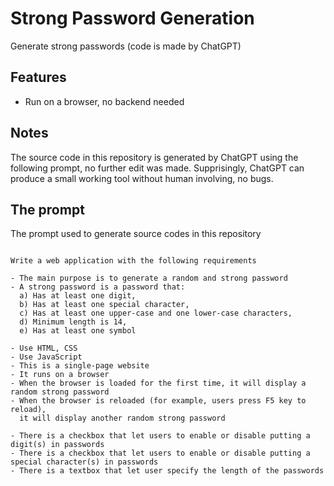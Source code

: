 # Strong Password Generation

Generate strong passwords (code is made by ChatGPT)

## Features 
- Run on a browser, no backend needed 

## Notes 
The source code in this repository is generated by ChatGPT using the following prompt, 
no further edit was made.
Supprisingly, ChatGPT can produce a small working tool without human involving, no bugs.


## The prompt 
The prompt used to generate source codes in this repository 

```

Write a web application with the following requirements 

- The main purpose is to generate a random and strong password 
- A strong password is a password that: 
  a) Has at least one digit, 
  b) Has at least one special character, 
  c) Has at least one upper-case and one lower-case characters, 
  d) Minimum length is 14, 
  e) Has at least one symbol 

- Use HTML, CSS 
- Use JavaScript 
- This is a single-page website 
- It runs on a browser 
- When the browser is loaded for the first time, it will display a random strong password 
- When the browser is reloaded (for example, users press F5 key to reload), 
  it will display another random strong password 

- There is a checkbox that let users to enable or disable putting a digit(s) in passwords
- There is a checkbox that let users to enable or disable putting a special character(s) in passwords
- There is a textbox that let user specify the length of the passwords
```
